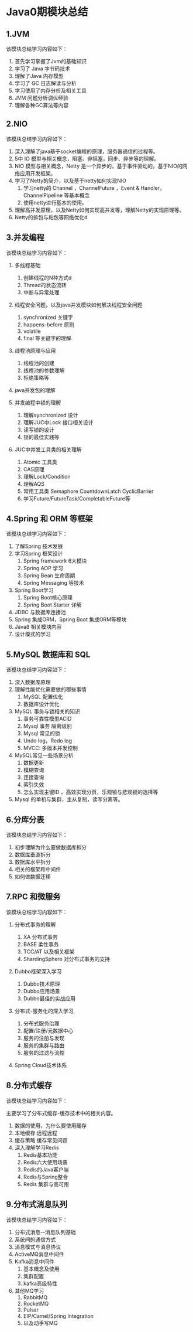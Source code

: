 # Java0期模块总结



## 1.JVM

该模块总结学习内容如下：

1. 首先学习掌握了Jvm的基础知识
2. 学习了 Java 字节码技术
3. 理解了Java 内存模型
4. 学习了 GC 日志解读与分析
5. 学习使用了内存分析及相关工具
6. JVM 问题分析调优经验
7. 理解各种GC算法等内容

## 2.NIO

该模块总结学习内容如下：

1. 深入理解了java基于socket编程的原理，服务器通信的过程等。
2. 5中 IO 模型与相关概念，阻塞、非阻塞，同步、异步等的理解。
3. NIO 模型与相关概念，Netty 是一个异步的，基于事件驱动的，基于NIO的网络应用开发框架。
4. 学习了Netty的简介，以及基于netty如何实现NIO
   1. 学习netty的 Channel ，ChannelFuture  ，Event & Handler，  ChannelPipeline 等基本概念
   2. 使用netty进行基本的使用。
5. 理解高并发原理，以及Netty如何实现高并发等，理解Netty的实现原理等。
6. Netty的拆包与粘包等网络优化d

## 3.并发编程

该模块总结学习内容如下：

1. 多线程基础
   1. 创建线程的N种方式d
   2. Thread的状态流转
   3. 中断与异常处理
2. 线程安全问题，以及java并发模块如何解决线程安全问题
   1. synchronized 关键字
   2. happens-before 原则
   3. volatile
   4. final 等关键字的理解

3. 线程池原理与应用
   1. 线程池的创建
   2. 线程池的参数理解
   3. 拒绝策略等
4. java并发包的理解
5. 并发编程中锁的理解
   1. 理解synchronized 设计
   2. 理解JUC中Lock 接口相关设计
   3. 读写锁的设计
   4. 锁的最佳实践等
6. JUC中并发工具类的相关理解
   1. Atomic 工具类
   2. CAS原理
   3. 理解Lock/Condition
   4. 理解AQS
   5. 常用工具类 Semaphore  CountdownLatch  CyclicBarrier
   6. 学习Future/FutureTask/CompletableFuture等

## 4.Spring 和 ORM 等框架

该模块总结学习内容如下：

1. 了解Spring 技术发展
2. 学习Spring 框架设计
   1. Spring framework 6大模块
   2. Spring AOP 学习
   3. Spring Bean 生命周期
   4. Spring Messaging 等技术
3. Spring Boot学习
   1.  Spring Boot核心原理
   2. Spring Boot Starter 详解
4. JDBC 与数据库连接池
5. Spring 集成ORM，Spring Boot 集成ORM等模块
6. Java8 相关模块内容
7. 设计模式的学习

## 5.MySQL 数据库和 SQL

该模块总结学习内容如下：

1.  深入数据库原理
2. 理解性能优化需要做的哪些事情
   1. MySQL 配置优化
   2. 数据库设计优化
3. MySQL 事务与锁相关的知识
   1. 事务可靠性模型ACID
   2. Mysql 事务 隔离级别
   3. Mysql 常见的锁
   4. Undo log，Redo log
   5. MVCC: 多版本并发控制
4. MySQL常见一些场景分析
   1. 数据更新
   2. 模糊查询
   3. 连接查询
   4. 索引失效
   5. 怎么实现主键ID ，高效实现分页，乐观锁与悲观锁的选择等
5. Mysql 的单机与集群，主从复制，读写分离等。

## 6.分库分表

该模块总结学习内容如下：

1. 初步理解为什么要做数据库拆分
2. 数据库垂直拆分
3. 数据库水平拆分
4. 相关的框架和中间件
5. 如何做数据迁移

## 7.RPC 和微服务

该模块总结学习内容如下：

1. 分布式事务的理解
   1. XA 分布式事务
   2. BASE 柔性事务
   3. TCC/AT 以及相关框架
   4. ShardingSphere 对分布式事务的支持

2. Dubbo框架深入学习
   1. Dubbo技术原理
   2. Dubbo应用场景
   3. Dubbo最佳的实战应用
3. 分布式-服务化的深入学习
   1. 分布式服务治理
   2. 配置/注册/元数据中心
   3. 服务的注册与发现
   4. 服务的集群与路由
   5. 服务的过滤与流控
4. Spring Cloud技术体系

## 8.分布式缓存

该模块总结学习内容如下：	

主要学习了分布式缓存-缓存技术中的相关内容。

1. 数据的使用，为什么要使用缓存
2. 本地缓存  远程远程
3. 缓存策略  缓存常见问题
4. 深入理解学习Redis
   1. Redis基本功能
   2. Redis六大使用场景
   3. Redis的Java客户端
   4. Redis与Spring整合
   5. Redis 集群与高可用

## 9.分布式消息队列

该模块总结学习内容如下：

1. 分布式消息--消息队列基础
2. 系统间的通信方式
3. 消息模式与消息协议
4. ActiveMQ消息中间件
5. Kafka消息中间件
   1. 基本概念及使用
   2. 集群配置
   3. kafka高级特性
6. 其他MQ学习
   1. RabbitMQ
   2. RocketMQ
   3. Pulsar
   4. EIP/Camel/Spring Integration
   5. 以及动手写MQ